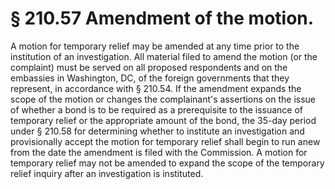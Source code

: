 # § 210.57   Amendment of the motion.

A motion for temporary relief may be amended at any time prior to the institution of an investigation. All material filed to amend the motion (or the complaint) must be served on all proposed respondents and on the embassies in Washington, DC, of the foreign governments that they represent, in accordance with § 210.54. If the amendment expands the scope of the motion or changes the complainant's assertions on the issue of whether a bond is to be required as a prerequisite to the issuance of temporary relief or the appropriate amount of the bond, the 35-day period under § 210.58 for determining whether to institute an investigation and provisionally accept the motion for temporary relief shall begin to run anew from the date the amendment is filed with the Commission. A motion for temporary relief may not be amended to expand the scope of the temporary relief inquiry after an investigation is instituted. 




